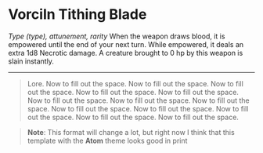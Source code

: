 # Vorciln Tithing Blade

*Type (type), attunement, rarity*
When the weapon draws blood, it is empowered until the end of your next turn. While empowered, it deals an extra 1d8 Necrotic damage. A creature brought to 0 hp by this weapon is slain instantly.

---
> Lore. Now to fill out the space. Now to fill out the space. Now to fill out the space. Now to fill out the space. Now to fill out the space. Now to fill out the space. Now to fill out the space. Now to fill out the space. Now to fill out the space. Now to fill out the space. Now to fill out the space. Now to fill out the space. Now to fill out the space. 


> **Note**: This format will change a lot, but right now I think that this template with the **Atom** theme looks good in print